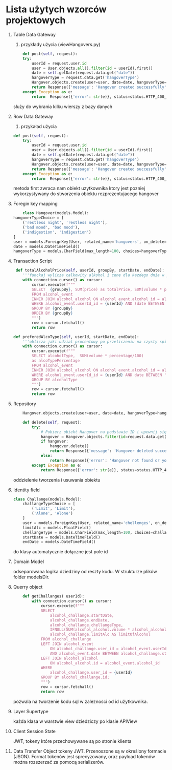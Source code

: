 # Lista użytych wzorców projektowych
1.  Table Data Gateway 
    1. przykłady użycia (viewHangovers.py)
    ```python
        def post(self, request): 
        try: 
            userId = request.user.id 
            user = User.objects.all().filter(id = userId).first()
            date = self.getDate(request.data.get("date")) 
            hangoverType = request.data.get('hangoverType')
            Hangover.objects.create(user=user, date=date, hangoverType=hangoverType)
            return Response({'message': 'Hangover created successfully'}, status=status.HTTP_201_CREATED)
        except Exception as e:
            return  Response({'error': str(e)}, status=status.HTTP_400_BAD_REQUEST)
    ```
    służy do wybrania kilku wierszy z bazy danych 
2. Row Data Gateway 
    1. przykaład użycia 
    ```python
    def post(self, request): 
        try: 
            userId = request.user.id 
            user = User.objects.all().filter(id = userId).first()
            date = self.getDate(request.data.get("date")) 
            hangoverType = request.data.get('hangoverType')
            Hangover.objects.create(user=user, date=date, hangoverType=hangoverType)
            return Response({'message': 'Hangover created successfully'}, status=status.HTTP_201_CREATED)
        except Exception as e:
            return  Response({'error': str(e)}, status=status.HTTP_400_BAD_REQUEST)
    ```
    metoda first zwraca nam obiekt uzytkownika ktory jest pozniej wykorzystywany do stworzenia obiektu rezprezentujacego hangover 

3. Foregin key mapping
    ```python
        class Hangover(models.Model): 
    hangoverTypeChoice = [
        ('restless night', 'restless night'),
        ('bad mood', 'bad mood'),
        ('indigestion', 'indigestion')
    ]
    user = models.ForeignKey(User, related_name='hangovers', on_delete=models.CASCADE)
    date = models.DateTimeField()
    hangoverType = models.CharField(max_length=100, choices=hangoverTypeChoice)
    ```
4. Transaction Script 
    ```python
     def totalAlcoholPrice(self, userId, groupBy, startDate, endDate): 
        '''funckaj wylicza calkowity alkohol i cene dla kazdego dnia w podanym przedziale czasowym'''
        with connection.cursor() as cursor:
            cursor.execute(f"""
            SELECT  {groupBy}, SUM(price) as totalPrice, SUM(volume * percentage/100) as totalAlcohol
            FROM alcohol_event 
            INNER JOIN alcohol_alcohol ON alcohol_event.alcohol_id = alcohol_alcohol.id
            WHERE alcohol_event.userId_id = {userId} AND (date BETWEEN '{startDate}' AND '{endDate}')
            GROUP BY {groupBy}
            ORDER BY {groupBy}
            """)
            row = cursor.fetchall()
            return row

    def preferedAlcoType(self, userId, startDate, endDate): 
        '''oblicza jaki udzial procentowy po przeliczeniu na czysty spirytus ma dany typ alkocholu w podanym przedziale czasowym'''
        with connection.cursor() as cursor:
            cursor.execute(f"""
            SELECT alcoholType,  SUM(volume * percentage/100) 
            as alcoTypePercentage
            FROM alcohol_event 
            INNER JOIN alcohol_alcohol ON alcohol_event.alcohol_id = alcohol_alcohol.id
            WHERE alcohol_event.userId_id = {userId} AND date BETWEEN '{startDate}' AND '{endDate}'
            GROUP BY alcoholType
            """)
            row = cursor.fetchall()
            return row
    ```
5. Repository 
    ```python
        Hangover.objects.create(user=user, date=date, hangoverType=hangoverType)

        def delete(self, request): 
            try: 
                # Pobierz obiekt Hangover na podstawie ID i upewnij się, że należy do zalogowanego użytkownika
                hangover = Hangover.objects.filter(id=request.data.get('hangoverId'), user_id=request.user.id).first()
                if hangover:
                    hangover.delete()
                    return Response({'message': 'Hangover deleted successfully'}, status=status.HTTP_200_OK)
                else:
                    return Response({'error': 'Hangover not found or you are not authorized to delete it'}, status=status.HTTP_404_NOT_FOUND)
            except Exception as e:
                return Response({'error': str(e)}, status=status.HTTP_400_BAD_REQUEST)
    ```
    oddzielenie tworzenia i usuwania obiektu 

6. Identity field 
    ```python
    class Challange(models.Model): 
        challangeTypeChoice = [
            ('Limit', 'Limit'),
            ('Alone', 'Alone')
        ]
        user = models.ForeignKey(User, related_name='chellenges', on_delete=models.CASCADE)
        limitAlc = models.FloatField()
        chellangeType = models.CharField(max_length=100, choices=challangeTypeChoice)
        startDate = models.DateTimeField()
        endDate = models.DateTimeField()
    ```
    do klasy automatycznie dołączne jest pole id

7. Domain Model

    odseparowana logika dziedziny od reszty kodu. W strukturze plików folder modelsDir.

8. Querry object 
    ```python
        def getChallanges( userId): 
            with connection.cursor() as cursor:
                cursor.execute(f"""
                SELECT 
                    alcohol_challange.startDate,
                    alcohol_challange.endDate,
                    alcohol_challange.chellangeType,
                    IFNULL(SUM(alcohol_alcohol.volume * alcohol_alcohol.percentage / 100), 0) AS overallAlc,
                    alcohol_challange.limitAlc AS limitOfAlcohol
                FROM alcohol_challange
                LEFT JOIN alcohol_event 
                    ON alcohol_challange.user_id = alcohol_event.userId_id
                    AND alcohol_event.date BETWEEN alcohol_challange.startDate AND alcohol_challange.endDate
                LEFT JOIN alcohol_alcohol  
                    ON alcohol_alcohol.id = alcohol_event.alcohol_id
                WHERE 
                    alcohol_challange.user_id = {userId}
                GROUP BY alcohol_challange.id;
                """)
                row = cursor.fetchall()
                return row
    ```
    pozwala na tworzenie kodu sql w zaleznosci od id użytkownika. 

9. Layer Supertype 

    każda klasa w warstwie view dziedziczy po klasie APIView
    
10. Client Session State 
    
    JWT, tokeny które przechowywane są po stronie klienta 

11. Data Transfer Object 
    tokeny JWT. Przenoszone są w określony formacie (JSON). Format tokenów jest sprecyzowany, oraz payload tokenów można rozszerzać za pomocą serializerów. 

    

